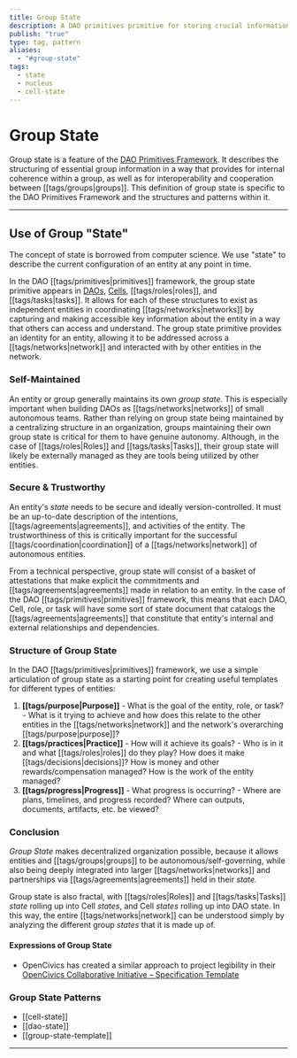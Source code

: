 ```yaml
---
title: Group State
description: A DAO primitives primitive for storing crucial information about a DAO, Cell, Role of Task.
publish: "true"
type: tag, pattern
aliases:
  - "#group-state"
tags:
  - state
  - nucleus
  - cell-state
---
```


# Group State

Group state is a feature of the [DAO Primitives Framework](artifacts/guides/dao-primitives-framework/readme.md). It describes the structuring of essential group information in a way that provides for internal coherence within a group, as well as for interoperability and cooperation between [[tags/groups|groups]]. This definition of group state is specific to the DAO Primitives Framework and the structures and patterns within it. 

---

## Use of Group "State"

The concept of state is borrowed from computer science. We use "state" to describe the current configuration of an entity at any point in time.

In the DAO [[tags/primitives|primitives]] framework, the group state primitive appears in [DAOs](tags/daos.md), [Cells](notes/dao-primitives/patterns/cell-working-group.md), [[tags/roles|roles]], and [[tags/tasks|tasks]]. It allows for each of these structures to exist as independent entities in coordinating [[tags/networks|networks]] by capturing and making accessible key information about the entity in a way that others can access and understand. The group state primitive provides an identity for an entity, allowing it to be addressed across a [[tags/networks|network]] and interacted with by other entities in the network.

### Self-Maintained

An entity or group generally maintains its own _group state_. This is especially important when building DAOs as [[tags/networks|networks]] of small autonomous teams. Rather than relying on group state being maintained by a centralizing structure in an organization, groups maintaining their own group state is critical for them to have genuine autonomy. Although, in the case of [[tags/roles|Roles]] and [[tags/tasks|Tasks]], their group state will likely be externally managed as they are tools being utilized by other entities.

### Secure & Trustworthy

An entity's _state_ needs to be secure and ideally version-controlled. It must be an up-to-date description of the intentions, [[tags/agreements|agreements]], and activities of the entity. The trustworthiness of this is critically important for the successful [[tags/coordination|coordination]] of a [[tags/networks|network]] of autonomous entities.

From a technical perspective, group state will consist of a basket of attestations that make explicit the commitments and [[tags/agreements|agreements]] made in relation to an entity. In the case of the DAO [[tags/primitives|primitives]] framework, this means that each DAO, Cell, role, or task will have some sort of state document that catalogs the [[tags/agreements|agreements]] that constitute that entity's internal and external relationships and dependencies.

### Structure of Group State

In the DAO [[tags/primitives|primitives]] framework, we use a simple articulation of group state as a starting point for creating useful templates for different types of entities:

1. **[[tags/purpose|Purpose]]** - What is the goal of the entity, role, or task? - What is it trying to achieve and how does this relate to the other entities in the [[tags/networks|network]] and the network's overarching [[tags/purpose|purpose]]?
2. **[[tags/practices|Practice]]** - How will it achieve its goals? - Who is in it and what [[tags/roles|roles]] do they play? How does it make [[tags/decisions|decisions]]? How is money and other rewards/compensation managed? How is the work of the entity managed?
3. **[[tags/progress|Progress]]** - What progress is occurring? - Where are plans, timelines, and progress recorded? Where can outputs, documents, artifacts, etc. be viewed?

### Conclusion

_Group State_ makes decentralized organization possible, because it allows entities and [[tags/groups|groups]] to be autonomous/self-governing, while also being deeply integrated into larger [[tags/networks|networks]] and partnerships via [[tags/agreements|agreements]] held in their _state._

Group state is also fractal, with [[tags/roles|Roles]] and [[tags/tasks|Tasks]] _state_ rolling up into Cell _states_, and Cell _states_ rolling up into DAO state. In this way, the entire [[tags/networks|network]] can be understood simply by analyzing the different group _states_ that it is made up of.

#### Expressions of Group State

- OpenCivics has created a similar approach to project legibility in their [OpenCivics Collaborative Initiative – Specification Template](OpenCivics%20Collaborative%20Initiative%20%E2%80%93%20Specification%20Template.md)

### Group State Patterns

- [[cell-state]]
- [[dao-state]]
- [[group-state-template]]



---














